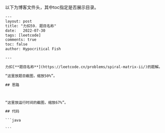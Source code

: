 以下为博客文件头，其中toc指定是否展示目录。

````txt
---
layout: post
title: "力扣59. 题目名称"
date:   2022-07-30
tags: [leetcode]
comments: true
toc: false
author: Hypocritical Fish

---

力扣[**题目名称**](https://leetcode.cn/problems/spiral-matrix-ii/)的题解。<!-- more -->

“这里放题目截图，缩放50%”。

## 思路



“这里放运行时间的截图，缩放67%”。

## 代码

```java

```
````



